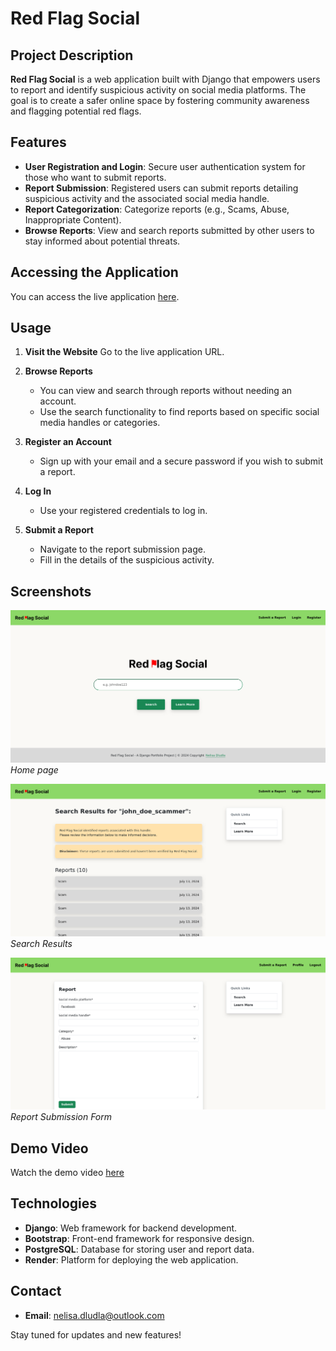 # Red Flag Social

## Project Description

**Red Flag Social** is a web application built with Django that empowers users to report and identify suspicious activity on social media platforms. The goal is to create a safer online space by fostering community awareness and flagging potential red flags.

## Features

-   **User Registration and Login**: Secure user authentication system for those who want to submit reports.
-   **Report Submission**: Registered users can submit reports detailing suspicious activity and the associated social media handle.
-   **Report Categorization**: Categorize reports (e.g., Scams, Abuse, Inappropriate Content).
-   **Browse Reports**: View and search reports submitted by other users to stay informed about potential threats.

## Accessing the Application

You can access the live application [here](https://red-flag-social.onrender.com/).

## Usage

1.  **Visit the Website** Go to the live application URL.

2.  **Browse Reports**
    -   You can view and search through reports without needing an account.
    -   Use the search functionality to find reports based on specific social media handles or categories.

3.  **Register an Account**
    -   Sign up with your email and a secure password if you wish to submit a report.

4.  **Log In**
    -   Use your registered credentials to log in.

5.  **Submit a Report**
    -   Navigate to the report submission page.
    -   Fill in the details of the suspicious activity.

## Screenshots

![Home Page](screenshots/home-page.png)
*Home page*

![Search Results](screenshots/search-results.png)
*Search Results*

![Report Submission](screenshots/report-submission.png)
*Report Submission Form*

## Demo Video

Watch the demo video [here](https://drive.google.com/file/d/11rMJ82OfATnxJ2rXB804ThyIZGVEWwIn/view?usp=sharing)

## Technologies

-   **Django**: Web framework for backend development.
-   **Bootstrap**: Front-end framework for responsive design.
-   **PostgreSQL**: Database for storing user and report data.
-   **Render**: Platform for deploying the web application.

## Contact

-   **Email**: nelisa.dludla@outlook.com

Stay tuned for updates and new features!
